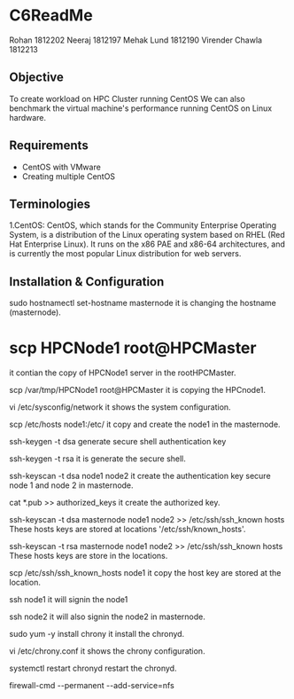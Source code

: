 # C6ReadMe
Rohan 1812202
Neeraj 1812197
Mehak Lund 1812190
Virender Chawla 1812213

## Objective
To create workload on HPC Cluster running CentOS
We can also benchmark the virtual machine's performance running CentOS on Linux hardware.

## Requirements

- CentOS with VMware
- Creating multiple CentOS

## Terminologies
1.CentOS: CentOS, which stands for the Community Enterprise Operating System, is a distribution of the Linux operating system based on RHEL (Red Hat Enterprise Linux). It runs on the x86 PAE and x86-64 architectures, and is currently the most popular Linux distribution for web servers.

## Installation & Configuration
sudo hostnamectl set-hostname masternode
it is changing the hostname (masternode).

# scp HPCNode1 root@HPCMaster
it contian the copy of HPCNode1 server in the rootHPCMaster.

scp /var/tmp/HPCNode1 root@HPCMaster
it is copying the HPCnode1.

vi /etc/sysconfig/network
it shows the system configuration.

scp /etc/hosts node1:/etc/
it copy and create the node1 in the masternode.

ssh-keygen -t dsa
generate secure shell authentication key

ssh-keygen -t rsa
it is generate the secure shell.

ssh-keyscan -t dsa node1 node2
it create the authentication key secure node 1 and node 2 in masternode.

cat *.pub >> authorized_keys
it create the authorized key.

ssh-keyscan -t dsa masternode node1 node2 >> /etc/ssh/ssh_known hosts
These hosts keys are stored at locations '/etc/ssh/known_hosts'.

ssh-keyscan -t rsa masternode node1 node2 >> /etc/ssh/ssh_known hosts
These hosts keys are store in the locations.

scp /etc/ssh/ssh_known_hosts node1
it copy the host key are stored at the location.

ssh node1
it will signin the node1

ssh node2 
it will also signin the node2 in masternode.

sudo yum -y install chrony
it install the chronyd.

vi /etc/chrony.conf
it shows the chrony configuration.

systemctl restart chronyd
restart the chronyd.

firewall-cmd --permanent --add-service=nfs






